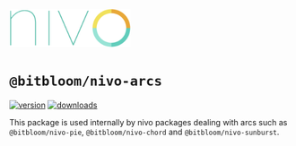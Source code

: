 <a href="https://nivo.rocks"><img alt="nivo" src="https://raw.githubusercontent.com/plouc/nivo/master/nivo.png" width="216" height="68"/></a>

# `@bitbloom/nivo-arcs`

[![version](https://img.shields.io/npm/v/@bitbloom/nivo-/arcs?style=for-the-badge)](https://www.npmjs.com/package/@bitbloom/nivo-/arcs)
[![downloads](https://img.shields.io/npm/dm/@bitbloom/nivo-/arcs?style=for-the-badge)](https://www.npmjs.com/package/@bitbloom/nivo-/arcs)

This package is used internally by nivo packages dealing with arcs
such as `@bitbloom/nivo-pie`, `@bitbloom/nivo-chord` and `@bitbloom/nivo-sunburst`.
